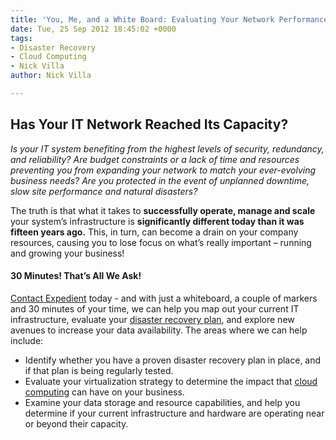 ```yaml
---
title: 'You, Me, and a White Board: Evaluating Your Network Performance'
date: Tue, 25 Sep 2012 18:45:02 +0000
tags:
- Disaster Recovery
- Cloud Computing
- Nick Villa
author: Nick Villa

---
```

## Has Your IT Network Reached Its Capacity?

_Is your IT system benefiting from the highest levels of security, redundancy, and reliability? Are budget constraints or a lack of time and resources preventing you from expanding your network to match your ever-evolving business needs? Are you protected in the event of unplanned downtime, slow site performance and natural disasters?_

The truth is that what it takes to **successfully operate, manage and scale** your system’s infrastructure is **significantly different today than it was fifteen years ago.** This, in turn, can become a drain on your company resources, causing you to lose focus on what’s really important – running and growing your business!

#### 30 Minutes! That’s All We Ask!

[Contact Expedient](https://www.expedient.com/contact.php) today - and with just a whiteboard, a couple of markers and 30 minutes of your time, we can help you map out your current IT infrastructure, evaluate your [disaster recovery plan](https://www.expedient.com/services/managed-services/disaster-recovery/), and explore new avenues to increase your data availability. The areas where we can help include:

* Identify whether you have a proven disaster recovery plan in place, and if that plan is being regularly tested.
* Evaluate your virtualization strategy to determine the impact that [cloud computing](https://www.expedient.com/products/cloud-computing-solutions.php) can have on your business.
* Examine your data storage and resource capabilities, and help you determine if your current infrastructure and hardware are operating near or beyond their capacity.
